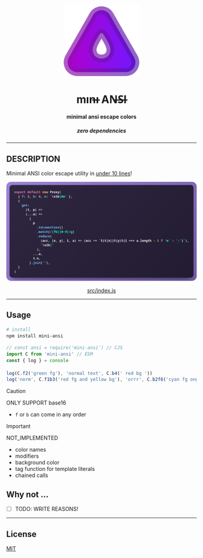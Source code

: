 <div align="center">
  <img src=".github/assets/mini-ansi-icon.png" width="200px"/>
  <h1>mın̶ı AN̶S̶I</h1>
  <h4>minimal ansi escape colors</h4>
  <h5>zero dependencies</h5>
</div>


---

## DESCRIPTION

Minimal ANSI color escape utility in [under 10 lines](src/index.js)!


<div align="center">
  <img alt="pcall_usage" src="https://raw.githubusercontent.com/metaory/mini-ansi/master/.github/assets/mini-ansi-source.png">
  <p><a href="https://github.com/metaory/mini-ansi/blob/master/src/index.js">src/index.js</a></p>
</div>

---

Usage
-----

```sh
# install
npm install mini-ansi
```

```js
// const ansi = require('mini-ansi') // CJS
import C from 'mini-ansi' // ESM
const { log } = console

log(C.f2('green fg'), 'normal text', C.b4(' red bg '))
log('norm', C.f1b3('red fg and yellow bg'), 'orrr', C.b2f6('cyan fg ongreen bg'))
```


> [!Caution]
> ONLY SUPPORT base16
>
> - `f` or `b` can come in any order


> [!Important]
> NOT_IMPLEMENTED
>
> - color names
> - modifiers
> - background color
> - tag function for template literals
> - chained calls

## Why not ...

- [ ] TODO: WRITE REASONS!


---

## License

[MIT](LICENSE)
